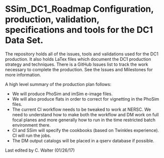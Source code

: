 # SSim_DC1_Roadmap Configuration, production, validation, specifications and tools for the DC1 Data Set.

The repository holds all of the issues, tools and validations used for the DC1 production. It also holds LaTex files which document the DC1 production strategy and techniques.  There is a GitHub Issues list to track the work necessary to complete the production.  See the Issues and Milestones for more information.

A high level summary of the production plan follows:
 
- We will produce PhoSim and imSim e-image files.  
- We will also produce flats in order to correct for vignetting in the PhoSim files.
- The current CI workflow needs to be tweaked to work at NERSC.  We need to understand how to make both the workflow and DM work on full focal planes and more generally how to run in the time restricted batch environment there.
- CI and SSim will specify the cookbooks (based on Twinkles experience).  CI will run the jobs.
- The DM output catalogs will be placed in a qserv database if possible.

Last edited by C. Walter (01/26/17)
